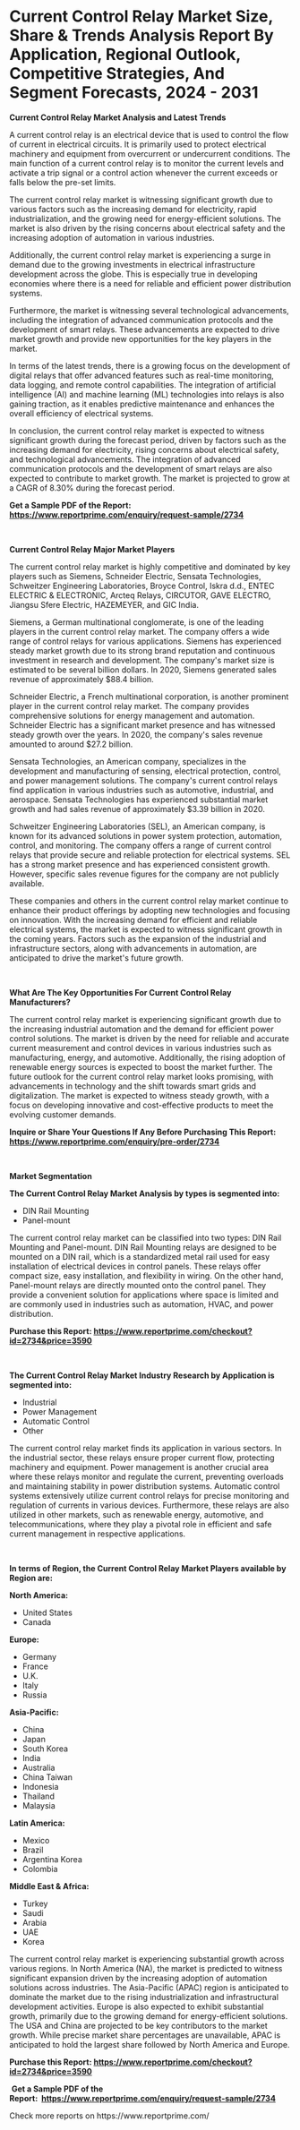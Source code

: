 <p><h1>Current Control Relay Market Size, Share & Trends Analysis Report By Application, Regional Outlook, Competitive Strategies, And Segment Forecasts, 2024 - 2031</h1></p><p><strong>Current Control Relay Market Analysis and Latest Trends</strong></p>
<p><p>A current control relay is an electrical device that is used to control the flow of current in electrical circuits. It is primarily used to protect electrical machinery and equipment from overcurrent or undercurrent conditions. The main function of a current control relay is to monitor the current levels and activate a trip signal or a control action whenever the current exceeds or falls below the pre-set limits.</p><p>The current control relay market is witnessing significant growth due to various factors such as the increasing demand for electricity, rapid industrialization, and the growing need for energy-efficient solutions. The market is also driven by the rising concerns about electrical safety and the increasing adoption of automation in various industries.</p><p>Additionally, the current control relay market is experiencing a surge in demand due to the growing investments in electrical infrastructure development across the globe. This is especially true in developing economies where there is a need for reliable and efficient power distribution systems.</p><p>Furthermore, the market is witnessing several technological advancements, including the integration of advanced communication protocols and the development of smart relays. These advancements are expected to drive market growth and provide new opportunities for the key players in the market.</p><p>In terms of the latest trends, there is a growing focus on the development of digital relays that offer advanced features such as real-time monitoring, data logging, and remote control capabilities. The integration of artificial intelligence (AI) and machine learning (ML) technologies into relays is also gaining traction, as it enables predictive maintenance and enhances the overall efficiency of electrical systems.</p><p>In conclusion, the current control relay market is expected to witness significant growth during the forecast period, driven by factors such as the increasing demand for electricity, rising concerns about electrical safety, and technological advancements. The integration of advanced communication protocols and the development of smart relays are also expected to contribute to market growth. The market is projected to grow at a CAGR of 8.30% during the forecast period.</p></p>
<p><strong>Get a Sample PDF of the Report:&nbsp; <a href="https://www.reportprime.com/enquiry/request-sample/2734">https://www.reportprime.com/enquiry/request-sample/2734</a></strong></p>
<p>&nbsp;</p>
<p><strong>Current Control Relay Major Market Players</strong></p>
<p><p>The current control relay market is highly competitive and dominated by key players such as Siemens, Schneider Electric, Sensata Technologies, Schweitzer Engineering Laboratories, Broyce Control, Iskra d.d., ENTEC ELECTRIC & ELECTRONIC, Arcteq Relays, CIRCUTOR, GAVE ELECTRO, Jiangsu Sfere Electric, HAZEMEYER, and GIC India.</p><p>Siemens, a German multinational conglomerate, is one of the leading players in the current control relay market. The company offers a wide range of control relays for various applications. Siemens has experienced steady market growth due to its strong brand reputation and continuous investment in research and development. The company's market size is estimated to be several billion dollars. In 2020, Siemens generated sales revenue of approximately $88.4 billion.</p><p>Schneider Electric, a French multinational corporation, is another prominent player in the current control relay market. The company provides comprehensive solutions for energy management and automation. Schneider Electric has a significant market presence and has witnessed steady growth over the years. In 2020, the company's sales revenue amounted to around $27.2 billion.</p><p>Sensata Technologies, an American company, specializes in the development and manufacturing of sensing, electrical protection, control, and power management solutions. The company's current control relays find application in various industries such as automotive, industrial, and aerospace. Sensata Technologies has experienced substantial market growth and had sales revenue of approximately $3.39 billion in 2020.</p><p>Schweitzer Engineering Laboratories (SEL), an American company, is known for its advanced solutions in power system protection, automation, control, and monitoring. The company offers a range of current control relays that provide secure and reliable protection for electrical systems. SEL has a strong market presence and has experienced consistent growth. However, specific sales revenue figures for the company are not publicly available.</p><p>These companies and others in the current control relay market continue to enhance their product offerings by adopting new technologies and focusing on innovation. With the increasing demand for efficient and reliable electrical systems, the market is expected to witness significant growth in the coming years. Factors such as the expansion of the industrial and infrastructure sectors, along with advancements in automation, are anticipated to drive the market's future growth.</p></p>
<p>&nbsp;</p>
<p><strong>What Are The Key Opportunities For Current Control Relay Manufacturers?</strong></p>
<p><p>The current control relay market is experiencing significant growth due to the increasing industrial automation and the demand for efficient power control solutions. The market is driven by the need for reliable and accurate current measurement and control devices in various industries such as manufacturing, energy, and automotive. Additionally, the rising adoption of renewable energy sources is expected to boost the market further. The future outlook for the current control relay market looks promising, with advancements in technology and the shift towards smart grids and digitalization. The market is expected to witness steady growth, with a focus on developing innovative and cost-effective products to meet the evolving customer demands.</p></p>
<p><strong>Inquire or Share Your Questions If Any Before Purchasing This Report: <a href="https://www.reportprime.com/enquiry/pre-order/2734">https://www.reportprime.com/enquiry/pre-order/2734</a></strong></p>
<p>&nbsp;</p>
<p><strong>Market Segmentation</strong></p>
<p><strong>The Current Control Relay Market Analysis by types is segmented into:</strong></p>
<p><ul><li>DIN Rail Mounting</li><li>Panel-mount</li></ul></p>
<p><p>The current control relay market can be classified into two types: DIN Rail Mounting and Panel-mount. DIN Rail Mounting relays are designed to be mounted on a DIN rail, which is a standardized metal rail used for easy installation of electrical devices in control panels. These relays offer compact size, easy installation, and flexibility in wiring. On the other hand, Panel-mount relays are directly mounted onto the control panel. They provide a convenient solution for applications where space is limited and are commonly used in industries such as automation, HVAC, and power distribution.</p></p>
<p><strong>Purchase this Report:&nbsp;<a href="https://www.reportprime.com/checkout?id=2734&price=3590">https://www.reportprime.com/checkout?id=2734&price=3590</a></strong></p>
<p>&nbsp;</p>
<p><strong>The Current Control Relay Market Industry Research by Application is segmented into:</strong></p>
<p><ul><li>Industrial</li><li>Power Management</li><li>Automatic Control</li><li>Other</li></ul></p>
<p><p>The current control relay market finds its application in various sectors. In the industrial sector, these relays ensure proper current flow, protecting machinery and equipment. Power management is another crucial area where these relays monitor and regulate the current, preventing overloads and maintaining stability in power distribution systems. Automatic control systems extensively utilize current control relays for precise monitoring and regulation of currents in various devices. Furthermore, these relays are also utilized in other markets, such as renewable energy, automotive, and telecommunications, where they play a pivotal role in efficient and safe current management in respective applications.</p></p>
<p>&nbsp;</p>
<p><strong>In terms of Region, the Current Control Relay Market Players available by Region are:</strong></p>
<p>
    <p> <strong> North America: </strong>
        <ul>
            <li>United States</li>
            <li>Canada</li>
        </ul>
        </p> 
    <p> <strong> Europe: </strong>
        <ul>
            <li>Germany</li>
            <li>France</li>
            <li>U.K.</li>
            <li>Italy</li>
            <li>Russia</li>
        </ul>
        </p> 
    <p> <strong> Asia-Pacific: </strong>
        <ul>
            <li>China</li>
            <li>Japan</li>
            <li>South Korea</li>
            <li>India</li>
            <li>Australia</li>
            <li>China Taiwan</li>
            <li>Indonesia</li>
            <li>Thailand</li>
            <li>Malaysia</li>
        </ul>
        </p> 
    <p> <strong> Latin America: </strong>
        <ul>
            <li>Mexico</li>
            <li>Brazil</li>
            <li>Argentina Korea</li>
            <li>Colombia</li>
        </ul>
        </p> 
    <p> <strong> Middle East & Africa: </strong>
        <ul>
            <li>Turkey</li>
            <li>Saudi</li>
            <li>Arabia</li>
            <li>UAE</li>
            <li>Korea</li>
        </ul>
    </p>
    </p>
<p><p>The current control relay market is experiencing substantial growth across various regions. In North America (NA), the market is predicted to witness significant expansion driven by the increasing adoption of automation solutions across industries. The Asia-Pacific (APAC) region is anticipated to dominate the market due to the rising industrialization and infrastructural development activities. Europe is also expected to exhibit substantial growth, primarily due to the growing demand for energy-efficient solutions. The USA and China are projected to be key contributors to the market growth. While precise market share percentages are unavailable, APAC is anticipated to hold the largest share followed by North America and Europe.</p></p>
<p><strong>Purchase this Report: <a href="https://www.reportprime.com/checkout?id=2734&price=3590">https://www.reportprime.com/checkout?id=2734&price=3590</a></strong></p>
<p>&nbsp;<strong>Get a Sample PDF of the Report:&nbsp;&nbsp;<a href="https://www.reportprime.com/enquiry/request-sample/2734">https://www.reportprime.com/enquiry/request-sample/2734</a></strong></p>
<p><strong></strong></p>
<p>Check more reports on https://www.reportprime.com/</p>